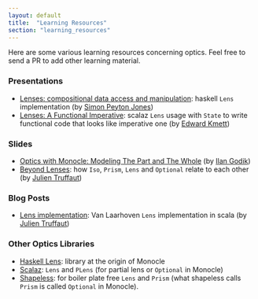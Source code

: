 ```yaml
---
layout: default
title:  "Learning Resources"
section: "learning_resources"
---
```


Here are some various learning resources concerning optics. Feel free to send a PR to add other learning material.

### Presentations
-   [Lenses: compositional data access and manipulation](https://skillsmatter.com/skillscasts/4251-lenses-compositional-data-access-and-manipulation):
haskell `Lens` implementation (by [Simon Peyton Jones](https://github.com/simonpj))
-   [Lenses: A Functional Imperative](https://www.youtube.com/watch?v=efv0SQNde5Q): scalaz `Lens` usage with `State` to write 
functional code that looks like imperative one (by [Edward Kmett](https://github.com/ekmett))

### Slides
-   [Optics with Monocle: Modeling The Part and The Whole](http://www.slideshare.net/IlanGodik/optics-with-monocle-modeling-the-part-and-the-whole)
(by [Ilan Godik](https://github.com/NightRa))
-   [Beyond Lenses](http://www.slideshare.net/JulienTruffaut/beyond-scala-lens): how `Iso`, `Prism`, `Lens` and `Optional`
relate to each other (by [Julien Truffaut](https://github.com/julien-truffaut))

### Blog Posts
-   [Lens implementation](http://functional-wizardry.blogspot.co.uk/2014/02/lens-implementation-part-1.html): Van Laarhoven 
`Lens` implementation in scala (by [Julien Truffaut](https://github.com/julien-truffaut))

### Other Optics Libraries
-    [Haskell Lens](http://hackage.haskell.org/package/lens): library at the origin of Monocle
-    [Scalaz](https://github.com/scalaz/scalaz): `Lens` and `PLens` (for partial lens or `Optional` in Monocle)
-    [Shapeless](https://github.com/milessabin/shapeless): for boiler plate free `Lens` and `Prism` (what shapeless calls 
`Prism` is called `Optional` in Monocle).